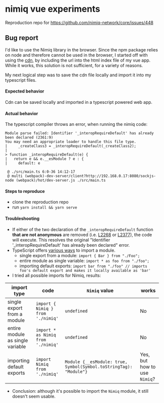 # nimiq vue experiments

Reproduction repo for https://github.com/nimiq-network/core/issues/448

## Bug report

I'd like to use the Nimiq library in the browser. Since the npm package relies on node and therefore cannot be used in the browser, I started off with using the [cdn](https://cdn.nimiq.com/nimiq.js), by including the url into the html index file of my vue app.
While it works, this solution is not sufficient, for a variety of reasons.

My next logical step was to save the cdn file locally and import it into my typescript files.

#### Expected behavior

Cdn can be saved locally and imported in a typescript powered web app.

#### Actual behavior

The typescript compiler throws an error, when running the nimiq code:

```
Module parse failed: Identifier '_interopRequireDefault' has already been declared (2361:9)
You may need an appropriate loader to handle this file type.
|     _createClass3 = _interopRequireDefault(_createClass2);
|
> function _interopRequireDefault(e) {
|   return e && e.__esModule ? e : {
|     default: e

 @ ./src/main.ts 6:0-36 14:12-17
 @ multi (webpack)-dev-server/client?http://192.168.0.17:8080/sockjs-node (webpack)/hot/dev-server.js ./src/main.ts
```

#### Steps to reproduce

- clone the reproduction repo
- run `yarn install && yarn serve`

#### Troubleshooting

- If either of the two declaration of the `_interopRequireDefault` function **that are not anonymous** are removed (i.e. [L2268][0] or [L2377][1]), the code will execute. This resolves the original "Identifier '_interopRequireDefault' has already been declared" error.
- TypeScript offers [various ways][2] to import a module.
  - single export from a module: `import { Bar } from "./Foo";`
  - entire module as single variable: `import * as foo from "./foo";`
  - importing default exports: `import bar from "./foo" // imports foo's default export and makes it locally available as 'bar'`
- I tried all possible imports for Nimiq, results:

| import type                      | code                             | `Nimiq` value                                                   | works                        |
|----------------------------------|----------------------------------|-----------------------------------------------------------------|------------------------------|
| single export from a module      | `import { Nimiq } from './nimiq'`  | `undefined`                                                       | No                           |
| entire module as single variable | `import * as Nimiq from './nimiq'` | `undefined`                                                       | No                           |
| importing default exports        | `import Nimiq from './nimiq'`      | `Module {__esModule: true, Symbol(Symbol.toStringTag): "Module"}` | Yes, but how to use `Nimiq`? |

- Conclusion: although it's possible to import the `Nimiq` module, it still doesn't seem usable. 


[0]: https://github.com/takahser/nimiq-vue-experiments/blob/master/src/nimiq.js#L2268
[1]: https://github.com/takahser/nimiq-vue-experiments/blob/master/src/nimiq.js#L2377
[2]: https://www.typescriptlang.org/docs/handbook/modules.html#import-a-module-for-side-effects-only
